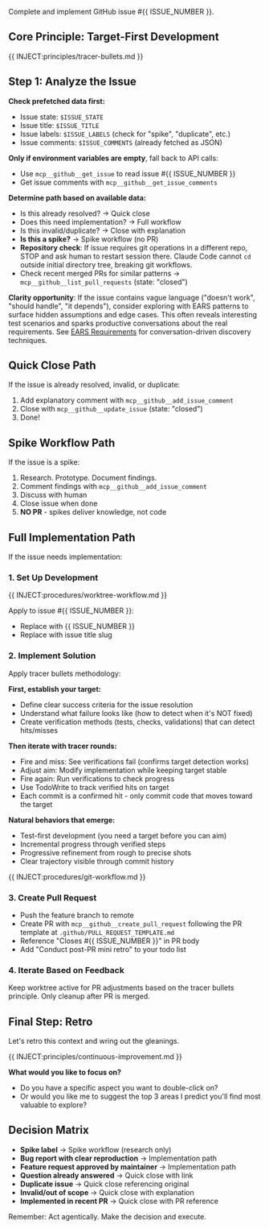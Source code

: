 Complete and implement GitHub issue #{{ ISSUE_NUMBER }}.

<!-- 
"Close issue" means: Solve the problem described in the issue by implementing
the requested changes, then create a PR that will close it when merged.
The GitHub issue itself gets closed by the PR merge, not by this command.

Prefetched Environment Variables (eliminating request/response cycles):
- $ISSUE_STATE: Current state (OPEN/CLOSED)
- $ISSUE_TITLE: Issue title
- $ISSUE_BODY: Issue description
- $ISSUE_LABELS: Comma-separated labels
- $ISSUE_ASSIGNEES: Comma-separated assignees
- $ISSUE_COMMENTS: JSON array of comments

These are prefetched during command generation to eliminate 2-3 request/response
cycles. The data still uses tokens but agent starts with full context immediately.
-->

## Core Principle: Target-First Development
{{ INJECT:principles/tracer-bullets.md }}

## Step 1: Analyze the Issue

**Check prefetched data first:**
- Issue state: `$ISSUE_STATE`
- Issue title: `$ISSUE_TITLE`
- Issue labels: `$ISSUE_LABELS` (check for "spike", "duplicate", etc.)
- Issue comments: `$ISSUE_COMMENTS` (already fetched as JSON)

**Only if environment variables are empty**, fall back to API calls:
- Use `mcp__github__get_issue` to read issue #{{ ISSUE_NUMBER }}
- Get issue comments with `mcp__github__get_issue_comments`

**Determine path based on available data:**
- Is this already resolved? → Quick close
- Does this need implementation? → Full workflow
- Is this invalid/duplicate? → Close with explanation
- **Is this a spike?** → Spike workflow (no PR)
- **Repository check**: If issue requires git operations in a different repo, STOP and ask human to restart session there. Claude Code cannot `cd` outside initial directory tree, breaking git workflows.
- Check recent merged PRs for similar patterns → `mcp__github__list_pull_requests` (state: "closed")

**Clarity opportunity**: If the issue contains vague language ("doesn't work", "should handle", "it depends"), consider exploring with EARS patterns to surface hidden assumptions and edge cases. This often reveals interesting test scenarios and sparks productive conversations about the real requirements. See [EARS Requirements](knowledge/procedures/ears-requirements.md) for conversation-driven discovery techniques.

## Quick Close Path
If the issue is already resolved, invalid, or duplicate:
1. Add explanatory comment with `mcp__github__add_issue_comment`
2. Close with `mcp__github__update_issue` (state: "closed")
3. Done!

## Spike Workflow Path
If the issue is a spike:
1. Research. Prototype. Document findings.
2. Comment findings with `mcp__github__add_issue_comment`
3. Discuss with human
4. Close issue when done
5. **NO PR** - spikes deliver knowledge, not code

## Full Implementation Path
If the issue needs implementation:

### 1. Set Up Development
{{ INJECT:procedures/worktree-workflow.md }}

Apply to issue #{{ ISSUE_NUMBER }}:
- Replace <NUMBER> with {{ ISSUE_NUMBER }}
- Replace <description> with issue title slug

### 2. Implement Solution
Apply tracer bullets methodology:

**First, establish your target:**
- Define clear success criteria for the issue resolution
- Understand what failure looks like (how to detect when it's NOT fixed)
- Create verification methods (tests, checks, validations) that can detect hits/misses

**Then iterate with tracer rounds:**
- Fire and miss: See verifications fail (confirms target detection works)
- Adjust aim: Modify implementation while keeping target stable
- Fire again: Run verifications to check progress
- Use TodoWrite to track verified hits on target
- Each commit is a confirmed hit - only commit code that moves toward the target

**Natural behaviors that emerge:**
- Test-first development (you need a target before you can aim)
- Incremental progress through verified steps
- Progressive refinement from rough to precise shots
- Clear trajectory visible through commit history

{{ INJECT:procedures/git-workflow.md }}

### 3. Create Pull Request
- Push the feature branch to remote
- Create PR with `mcp__github__create_pull_request` following the PR template at `.github/PULL_REQUEST_TEMPLATE.md`
- Reference "Closes #{{ ISSUE_NUMBER }}" in PR body
- Add "Conduct post-PR mini retro" to your todo list

### 4. Iterate Based on Feedback
Keep worktree active for PR adjustments based on the tracer bullets principle. Only cleanup after PR is merged.

## Final Step: Retro
Let's retro this context and wring out the gleanings.

{{ INJECT:principles/continuous-improvement.md }}

**What would you like to focus on?**
- Do you have a specific aspect you want to double-click on?
- Or would you like me to suggest the top 3 areas I predict you'll find most valuable to explore?

## Decision Matrix
- **Spike label** → Spike workflow (research only)
- **Bug report with clear reproduction** → Implementation path
- **Feature request approved by maintainer** → Implementation path  
- **Question already answered** → Quick close with link
- **Duplicate issue** → Quick close referencing original
- **Invalid/out of scope** → Quick close with explanation
- **Implemented in recent PR** → Quick close with PR reference

Remember: Act agentically. Make the decision and execute.